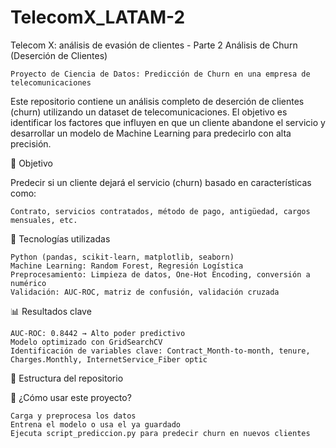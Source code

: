 # TelecomX_LATAM-2
Telecom X: análisis de evasión de clientes - Parte 2
Análisis de Churn (Deserción de Clientes) 

    Proyecto de Ciencia de Datos: Predicción de Churn en una empresa de telecomunicaciones 
     

Este repositorio contiene un análisis completo de deserción de clientes (churn) utilizando un dataset de telecomunicaciones. El objetivo es identificar los factores que influyen en que un cliente abandone el servicio y desarrollar un modelo de Machine Learning para predecirlo con alta precisión. 
 
🎯 Objetivo 

Predecir si un cliente dejará el servicio (churn) basado en características como: 

    Contrato, servicios contratados, método de pago, antigüedad, cargos mensuales, etc.
 
🧰 Tecnologías utilizadas 

    Python (pandas, scikit-learn, matplotlib, seaborn)
    Machine Learning: Random Forest, Regresión Logística
    Preprocesamiento: Limpieza de datos, One-Hot Encoding, conversión a numérico
    Validación: AUC-ROC, matriz de confusión, validación cruzada
 
📊 Resultados clave 

    AUC-ROC: 0.8442 → Alto poder predictivo
    Modelo optimizado con GridSearchCV
    Identificación de variables clave: Contract_Month-to-month, tenure, Charges.Monthly, InternetService_Fiber optic
 
📁 Estructura del repositorio 


🚀 ¿Cómo usar este proyecto? 

    Carga y preprocesa los datos
    Entrena el modelo o usa el ya guardado
    Ejecuta script_prediccion.py para predecir churn en nuevos clientes
     

 

     
